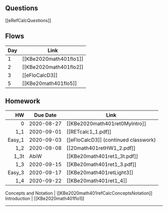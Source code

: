 ## Questions
[[eRefCalcQuestions]]

## Flows
| Day | Link |
|-----|------|
1 | [[KBe2020math401flo1]]
2 | [[KBe2020math401flo2]]
3 | [[eFloCalcD3]]
5 | [[KBe20math401flo5]]

## Homework
| HW | Due Date   | Link                          |
|---:|------------|-------------------------------|
|  0 | 2020-08-27 | [[KBe2020math401ret0MyIntro]] |
| 1_1 | 2020-09-01 | [[RETcalc1_1.pdf]]
| Easy_1 | 2020-09-03 | [[eFloCalcD3]] (continued classwork)
| 1_2 | 2020-09-08 | [[20math401retHW1_2.pdf]]
| 1_3t | AbiW | [[KBe20math401ret1_3t.pdf]]
| 1_3 | 2020-09-15 | [[KBe20math401ret1_3.pdf]]
| Easy_3 | 2020-09-17 | [[KBe20math401retLight3]]
| 1_4 | 2020-09-22 | [[KBe20math401ret1_4]]


Concepts and Notation | [[KBe2020math401refCalcConceptsNotation]]
Introduction | [[KBe2020math401flo1]]

---
